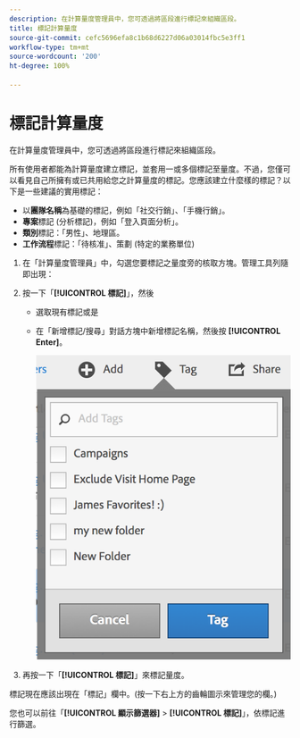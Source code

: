 ```yaml
---
description: 在計算量度管理員中，您可透過將區段進行標記來組織區段。
title: 標記計算量度
source-git-commit: cefc5696efa8c1b68d6227d06a03014fbc5e3ff1
workflow-type: tm+mt
source-wordcount: '200'
ht-degree: 100%

---
```


# 標記計算量度

在計算量度管理員中，您可透過將區段進行標記來組織區段。

所有使用者都能為計算量度建立標記，並套用一或多個標記至量度。不過，您僅可以看見自己所擁有或已共用給您之計算量度的標記。您應該建立什麼樣的標記？以下是一些建議的實用標記：

* 以&#x200B;**團隊名稱**&#x200B;為基礎的標記，例如「社交行銷」、「手機行銷」。
* **專案**&#x200B;標記 (分析標記)，例如「登入頁面分析」。
* **類別**&#x200B;標記：「男性」、地理區。
* **工作流程**&#x200B;標記：「待核准」、策劃 (特定的業務單位)

1. 在「計算量度管理員」中，勾選您要標記之量度旁的核取方塊。管理工具列隨即出現：
1. 按一下「**[!UICONTROL 標記]**」，然後

   * 選取現有標記或是
   * 在「新增標記/搜尋」對話方塊中新增標記名稱，然後按 **[!UICONTROL Enter]**。

      ![](assets/cm_add_tags.png)

1. 再按一下「**[!UICONTROL 標記]**」來標記量度。

標記現在應該出現在「標記」欄中。(按一下右上方的齒輪圖示來管理您的欄。)

您也可以前往「**[!UICONTROL 顯示篩選器]** > **[!UICONTROL 標記]**」，依標記進行篩選。
